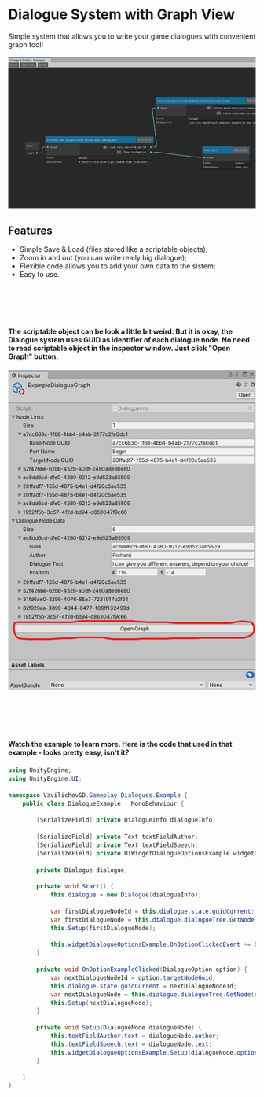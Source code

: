 # Dialogue System with Graph View

Simple system that allows you to write your game dialogues with convenient graph tool!
<br><br>
![](https://github.com/vavilichev/UnityUserful/blob/main/Assets/VavilichevGD/Gameplay/Dialogues/DialogueGraph_1.png?raw=true)

## Features
- Simple Save & Load (files stored like a scriptable objects);
- Zoom in and out (you can write really big dialogue);
- Flexible code allows you to add your own data to the sistem;
- Easy to use. 

<br><br>
---

#### The scriptable object can be look a little bit weird. But it is okay, the Dialogue system uses GUID as identifier of each dialogue node. No need to read scriptable object in the inspector window. Just click "Open Graph" button.
![](https://github.com/vavilichev/UnityUserful/blob/main/Assets/VavilichevGD/Gameplay/Dialogues/DialogueGraph_2.png?raw=true)

<br><br>
---
#### Watch the example to learn more. Here is the code that used in that example - looks pretty easy, isn't it?

```csharp
using UnityEngine;
using UnityEngine.UI;

namespace VavilichevGD.Gameplay.Dialogues.Example {
	public class DialogueExample : MonoBehaviour {
		
		[SerializeField] private DialogueInfo dialogueInfo;

		[SerializeField] private Text textFieldAuthor;
		[SerializeField] private Text textFieldSpeech;
		[SerializeField] private UIWidgetDialogueOptionsExample widgetDialogueOptionsExample;

		private Dialogue dialogue;

		private void Start() {
			this.dialogue = new Dialogue(dialogueInfo);

			var firstDialogueNodeId = this.dialogue.state.guidCurrent;
			var firstDialogueNode = this.dialogue.dialogueTree.GetNode(firstDialogueNodeId);
			this.Setup(firstDialogueNode);
			
			this.widgetDialogueOptionsExample.OnOptionClickedEvent += OnOptionExampleClicked;
		}

		private void OnOptionExampleClicked(DialogueOption option) {
			var nextDialogueNodeId = option.targetNodeGuid;
			this.dialogue.state.guidCurrent = nextDialogueNodeId;
			var nextDialogueNode = this.dialogue.dialogueTree.GetNode(nextDialogueNodeId);
			this.Setup(nextDialogueNode);
		}

		private void Setup(DialogueNode dialogueNode) {
			this.textFieldAuthor.text = dialogueNode.author;
			this.textFieldSpeech.text = dialogueNode.text;
			this.widgetDialogueOptionsExample.Setup(dialogueNode.options);
		}

	}
}
```
